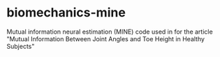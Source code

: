 # biomechanics-mine
Mutual information neural estimation (MINE) code used in for the article "Mutual Information Between Joint Angles and Toe Height in Healthy Subjects"
